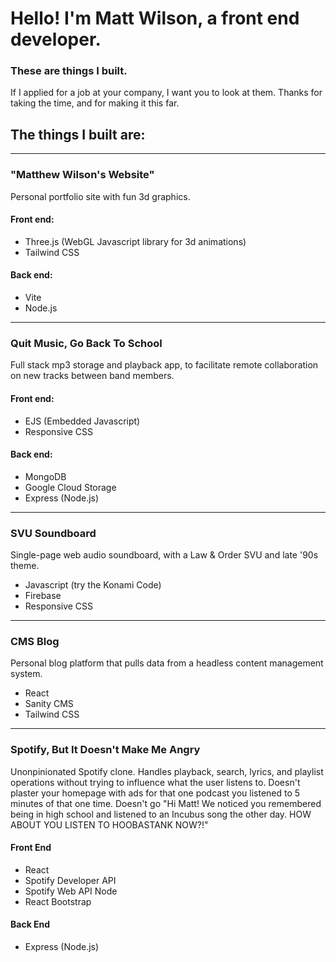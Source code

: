 # Hello! I'm Matt Wilson, a front end developer.
### These are things I built.
If I applied for a job at your company,  I want you to look at them.
Thanks for taking the time, and for making it this far.

## The things I built are:
---

### "Matthew Wilson's Website"
Personal portfolio site with fun 3d graphics.
#### Front end:
- Three.js (WebGL Javascript library for 3d animations)
- Tailwind CSS
#### Back end:
- Vite
- Node.js

---
### Quit Music, Go Back To School
Full stack mp3 storage and playback app, to facilitate remote collaboration on new tracks between band members.
#### Front end:
- EJS (Embedded Javascript)
- Responsive CSS

#### Back end:
- MongoDB
- Google Cloud Storage
- Express (Node.js)
---
### SVU Soundboard
Single-page web audio soundboard, with a Law & Order SVU and late '90s theme.
- Javascript (try the Konami Code)
- Firebase
- Responsive CSS
---
### CMS Blog
Personal blog platform that pulls data from a headless content management system.
- React
- Sanity CMS
- Tailwind CSS
---
### Spotify, But It Doesn't Make Me Angry
Unonpinionated Spotify clone. 
Handles playback, search, lyrics, and playlist operations without trying to influence what the user listens to.
Doesn't plaster your homepage with ads for that one podcast you listened to 5 minutes of that one time.
Doesn't go "Hi Matt! We noticed you remembered being in high school and listened to an Incubus song the other day. HOW ABOUT YOU LISTEN TO HOOBASTANK NOW?!"
#### Front End
- React
- Spotify Developer API
- Spotify Web API Node
- React Bootstrap
#### Back End
- Express (Node.js)

